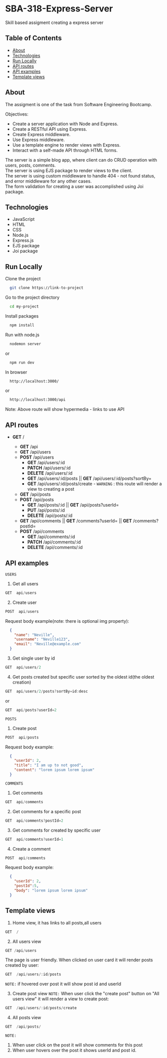 # SBA-318-Express-Server

Skill based assigment creating a express server

## Table of Contents

- [About](#about)
- [Technologies](#technologies)
- [Run Locally](#run-locally)
- [API routes](#API-routes)
- [API examples](#API-examples)
- [Template views](#template-views)

## About

The assigment is one of the task from Software Engineering Bootcamp.

Objectives:

- Create a server application with Node and Express.
- Create a RESTful API using Express.
- Create Express middleware.
- Use Express middleware.
- Use a template engine to render views with Express.
- Interact with a self-made API through HTML forms.

The server is a simple blog app, where client can do CRUD operation with users, posts, comments.<br>
The server is using EJS package to render views to the client.<br>
The server is using custom middleware to handle 404 - not found status, and error middleware for any other cases.<br>
The form validation for creating a user was accomplished using Joi package.

## Technologies

- JavaScript
- HTML
- CSS
- Node.js
- Express.js
- EJS package
- Joi package

## Run Locally

Clone the project

```bash
  git clone https://link-to-project
```

Go to the project directory

```bash
  cd my-project
```

Install packages

```bash
  npm install
```

Run with node.js

```bash
  nodemon server
```

or

```bash
  npm run dev
```

In browser

```bash
  http://localhost:3000/
```

or

```bash
  http://localhost:3000/api
```

Note: Above route will show hypermedia - links to use API

## API routes

- **GET** /

  - **GET** /api
  - **GET** /api/users
  - **POST** /api/users
    - **GET** /api/users/:id
    - **PATCH** /api/users/:id
    - **DELETE** /api/users/:id
    - **GET** /api/users/:id/posts || **GET** /api/users/:id/posts?sortBy=<value>
    - **GET** /api/users/:id/posts/create - `WARNING` : this route will render a view to creating a post
  - **GET** /api/posts
  - **POST** /api/posts
    - **GET** /api/posts/:id || **GET** /api/posts?userId=<value>
    - **PUT** /api/posts/:id
    - **DELETE** /api/posts/:id
  - **GET** /api/comments || **GET** /comments?userId=<value> || **GET** /comments?postId=<value>
  - **POST** /api/comments
    - **GET** /api/comments/:id
    - **PATCH** /api/comments/:id
    - **DELETE** /api/comments/:id

## API examples

`USERS`

1. Get all users

```javascript
GET  api/users
```

2. Create user

```javascript
POST  api/users
```

Request body example(note: there is optional img property):

```JSON
  {
    "name": "Neville",
    "username": "Neville123",
    "email": "Neville@example.com"
  }
```

3. Get single user by id

```javascript
GET  api/users/2
```

4.  Get posts created but specific user sorted by the oldest id(the oldest creation)

```javascript
GET  api/users/2/posts?sortBy=id:desc
```

or

```javascript
GET  api/posts?userId=2
```

`POSTS`

1. Create post

```javascript
POST  api/posts
```

Request body example:

```JSON
  {
    "userId": 2,
    "title": "I am up to not good",
    "content": "lorem ipsum lorem ipsum"
  }
```

`COMMENTS`

1. Get comments

```javascript
GET  api/comments
```

2. Get comments for a specific post

```javascript
GET  api/comments?postId=2
```

3. Get comments for created by specific user

```javascript
GET  api/comments?userId=1
```

4. Create a comment

```javascript
POST  api/comments
```

Request body example:

```JSON
  {
    "userId": 2,
    "postId":5,
    "body": "lorem ipsum lorem ipsum"
  }
```

## Template views

1. Home view, it has links to all posts,all users

```javascript
GET  /
```

2. All users view

```javascript
GET /api/users
```

The page is user friendly. When clicked on user card it will render posts created by user:

```javascript
GET  /api/users/:id/posts
```

`NOTE:` if hovered over post it will show post id and userId

3. Create post view
   `NOTE:`
   When user click the "create post" button on "All users view" it will render a view to create post:

```javascript
GET  /api/users/:id/posts/create
```

4. All posts view

```javascript
GET  /api/posts/
```

`NOTE:`

1. When user click on the post it will show comments for this post
2. When user hovers over the post it shows userId and post id.
